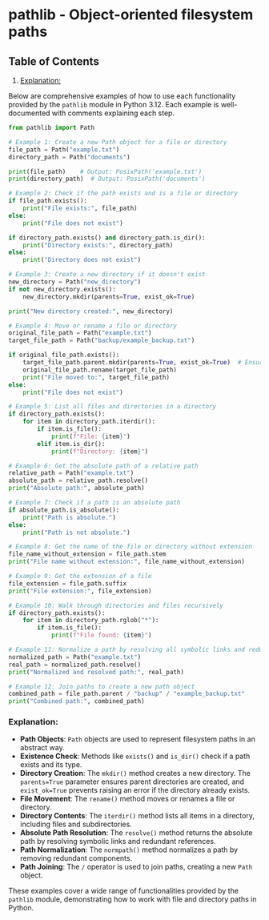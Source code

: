 # pathlib - Object-oriented filesystem paths
## Table of Contents

1. [Explanation:](#explanation)



Below are comprehensive examples of how to use each functionality provided by the `pathlib` module in Python 3.12. Each example is well-documented with comments explaining each step.

```python
from pathlib import Path

# Example 1: Create a new Path object for a file or directory
file_path = Path("example.txt")
directory_path = Path("documents")

print(file_path)    # Output: PosixPath('example.txt')
print(directory_path)  # Output: PosixPath('documents')

# Example 2: Check if the path exists and is a file or directory
if file_path.exists():
    print("File exists:", file_path)
else:
    print("File does not exist")

if directory_path.exists() and directory_path.is_dir():
    print("Directory exists:", directory_path)
else:
    print("Directory does not exist")

# Example 3: Create a new directory if it doesn't exist
new_directory = Path("new_directory")
if not new_directory.exists():
    new_directory.mkdir(parents=True, exist_ok=True)

print("New directory created:", new_directory)

# Example 4: Move or rename a file or directory
original_file_path = Path("example.txt")
target_file_path = Path("backup/example_backup.txt")

if original_file_path.exists():
    target_file_path.parent.mkdir(parents=True, exist_ok=True)  # Ensure target directory exists
    original_file_path.rename(target_file_path)
    print("File moved to:", target_file_path)
else:
    print("File does not exist")

# Example 5: List all files and directories in a directory
if directory_path.exists():
    for item in directory_path.iterdir():
        if item.is_file():
            print(f"File: {item}")
        elif item.is_dir():
            print(f"Directory: {item}")

# Example 6: Get the absolute path of a relative path
relative_path = Path("example.txt")
absolute_path = relative_path.resolve()
print("Absolute path:", absolute_path)

# Example 7: Check if a path is an absolute path
if absolute_path.is_absolute():
    print("Path is absolute.")
else:
    print("Path is not absolute.")

# Example 8: Get the name of the file or directory without extension
file_name_without_extension = file_path.stem
print("File name without extension:", file_name_without_extension)

# Example 9: Get the extension of a file
file_extension = file_path.suffix
print("File extension:", file_extension)

# Example 10: Walk through directories and files recursively
if directory_path.exists():
    for item in directory_path.rglob("*"):
        if item.is_file():
            print(f"File found: {item}")

# Example 11: Normalize a path by resolving all symbolic links and redundant references
normalized_path = Path("example.txt")
real_path = normalized_path.resolve()
print("Normalized and resolved path:", real_path)

# Example 12: Join paths to create a new path object
combined_path = file_path.parent / "backup" / "example_backup.txt"
print("Combined path:", combined_path)
```

### Explanation:

- **Path Objects**: `Path` objects are used to represent filesystem paths in an abstract way.
- **Existence Check**: Methods like `exists()` and `is_dir()` check if a path exists and its type.
- **Directory Creation**: The `mkdir()` method creates a new directory. The `parents=True` parameter ensures parent directories are created, and `exist_ok=True` prevents raising an error if the directory already exists.
- **File Movement**: The `rename()` method moves or renames a file or directory.
- **Directory Contents**: The `iterdir()` method lists all items in a directory, including files and subdirectories.
- **Absolute Path Resolution**: The `resolve()` method returns the absolute path by resolving symbolic links and redundant references.
- **Path Normalization**: The `normpath()` method normalizes a path by removing redundant components.
- **Path Joining**: The `/` operator is used to join paths, creating a new `Path` object.

These examples cover a wide range of functionalities provided by the `pathlib` module, demonstrating how to work with file and directory paths in Python.
